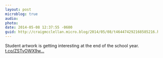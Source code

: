 ```yaml
---
layout: post
microblog: true
audio: 
photo: 
date: 2014-05-08 12:37:55 -0600
guid: http://craigmcclellan.micro.blog/2014/05/08/t464474292168585216.html
---
```

Student artwork is getting interesting at the end of the school year. [t.co/ZSTvOWX9w...](http://t.co/ZSTvOWX9wj)
